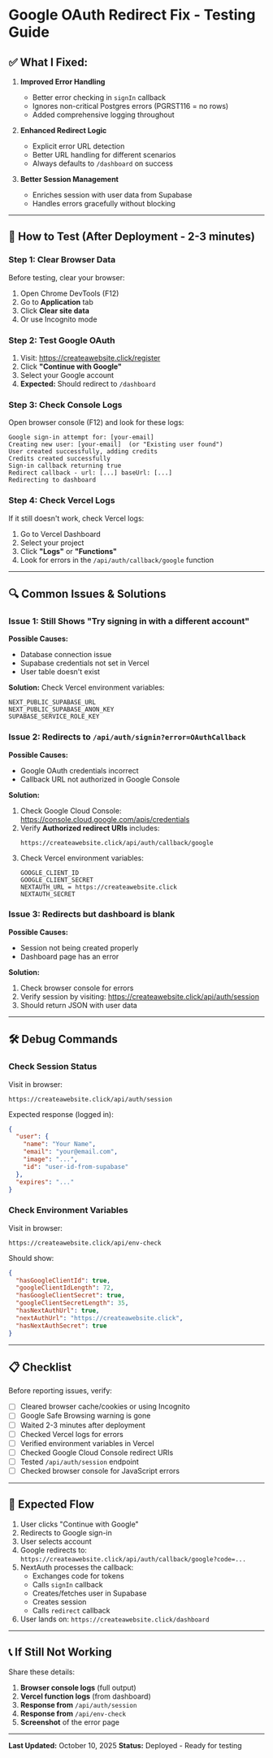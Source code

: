 # Google OAuth Redirect Fix - Testing Guide

## ✅ **What I Fixed:**

1. **Improved Error Handling**
   - Better error checking in `signIn` callback
   - Ignores non-critical Postgres errors (PGRST116 = no rows)
   - Added comprehensive logging throughout

2. **Enhanced Redirect Logic**
   - Explicit error URL detection
   - Better URL handling for different scenarios
   - Always defaults to `/dashboard` on success

3. **Better Session Management**
   - Enriches session with user data from Supabase
   - Handles errors gracefully without blocking

---

## 🧪 **How to Test (After Deployment - 2-3 minutes)**

### **Step 1: Clear Browser Data**
Before testing, clear your browser:
1. Open Chrome DevTools (F12)
2. Go to **Application** tab
3. Click **Clear site data**
4. Or use Incognito mode

### **Step 2: Test Google OAuth**
1. Visit: https://createawebsite.click/register
2. Click **"Continue with Google"**
3. Select your Google account
4. **Expected:** Should redirect to `/dashboard`

### **Step 3: Check Console Logs**
Open browser console (F12) and look for these logs:
```
Google sign-in attempt for: [your-email]
Creating new user: [your-email]  (or "Existing user found")
User created successfully, adding credits
Credits created successfully
Sign-in callback returning true
Redirect callback - url: [...] baseUrl: [...]
Redirecting to dashboard
```

### **Step 4: Check Vercel Logs**
If it still doesn't work, check Vercel logs:
1. Go to Vercel Dashboard
2. Select your project
3. Click **"Logs"** or **"Functions"**
4. Look for errors in the `/api/auth/callback/google` function

---

## 🔍 **Common Issues & Solutions**

### **Issue 1: Still Shows "Try signing in with a different account"**

**Possible Causes:**
- Database connection issue
- Supabase credentials not set in Vercel
- User table doesn't exist

**Solution:**
Check Vercel environment variables:
```
NEXT_PUBLIC_SUPABASE_URL
NEXT_PUBLIC_SUPABASE_ANON_KEY
SUPABASE_SERVICE_ROLE_KEY
```

### **Issue 2: Redirects to `/api/auth/signin?error=OAuthCallback`**

**Possible Causes:**
- Google OAuth credentials incorrect
- Callback URL not authorized in Google Console

**Solution:**
1. Check Google Cloud Console: https://console.cloud.google.com/apis/credentials
2. Verify **Authorized redirect URIs** includes:
   ```
   https://createawebsite.click/api/auth/callback/google
   ```
3. Check Vercel environment variables:
   ```
   GOOGLE_CLIENT_ID
   GOOGLE_CLIENT_SECRET
   NEXTAUTH_URL = https://createawebsite.click
   NEXTAUTH_SECRET
   ```

### **Issue 3: Redirects but dashboard is blank**

**Possible Causes:**
- Session not being created properly
- Dashboard page has an error

**Solution:**
1. Check browser console for errors
2. Verify session by visiting: https://createawebsite.click/api/auth/session
3. Should return JSON with user data

---

## 🛠️ **Debug Commands**

### **Check Session Status**
Visit in browser:
```
https://createawebsite.click/api/auth/session
```

Expected response (logged in):
```json
{
  "user": {
    "name": "Your Name",
    "email": "your@email.com",
    "image": "...",
    "id": "user-id-from-supabase"
  },
  "expires": "..."
}
```

### **Check Environment Variables**
Visit in browser:
```
https://createawebsite.click/api/env-check
```

Should show:
```json
{
  "hasGoogleClientId": true,
  "googleClientIdLength": 72,
  "hasGoogleClientSecret": true,
  "googleClientSecretLength": 35,
  "hasNextAuthUrl": true,
  "nextAuthUrl": "https://createawebsite.click",
  "hasNextAuthSecret": true
}
```

---

## 📋 **Checklist**

Before reporting issues, verify:

- [ ] Cleared browser cache/cookies or using Incognito
- [ ] Google Safe Browsing warning is gone
- [ ] Waited 2-3 minutes after deployment
- [ ] Checked Vercel logs for errors
- [ ] Verified environment variables in Vercel
- [ ] Checked Google Cloud Console redirect URIs
- [ ] Tested `/api/auth/session` endpoint
- [ ] Checked browser console for JavaScript errors

---

## 🎯 **Expected Flow**

1. User clicks "Continue with Google"
2. Redirects to Google sign-in
3. User selects account
4. Google redirects to: `https://createawebsite.click/api/auth/callback/google?code=...`
5. NextAuth processes the callback:
   - Exchanges code for tokens
   - Calls `signIn` callback
   - Creates/fetches user in Supabase
   - Creates session
   - Calls `redirect` callback
6. User lands on: `https://createawebsite.click/dashboard`

---

## 📞 **If Still Not Working**

Share these details:
1. **Browser console logs** (full output)
2. **Vercel function logs** (from dashboard)
3. **Response from** `/api/auth/session`
4. **Response from** `/api/env-check`
5. **Screenshot** of the error page

---

**Last Updated:** October 10, 2025
**Status:** Deployed - Ready for testing

